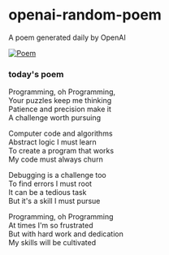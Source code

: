
# openai-random-poem
 A poem generated daily by OpenAI

[![Poem](https://github.com/fbiego/openai-random-poem/actions/workflows/main.yml/badge.svg)](https://github.com/fbiego/openai-random-poem/actions/workflows/main.yml)

### today's poem  
  
Programming, oh Programming,  
Your puzzles keep me thinking  
Patience and precision make it  
A challenge worth pursuing  
  
Computer code and algorithms  
Abstract logic I must learn  
To create a program that works  
My code must always churn  
  
Debugging is a challenge too  
To find errors I must root  
It can be a tedious task  
But it's a skill I must pursue  
  
Programming, oh Programming  
At times I'm so frustrated  
But with hard work and dedication  
My skills will be cultivated